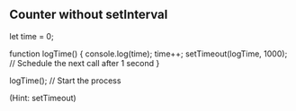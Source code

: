 ## Counter without setInterval

<!-- Without using setInterval, try to code a counter in Javascript. There is a hint at the bottom of the file if you get stuck. -->

let time = 0;

function logTime() {
console.log(time);
time++;
setTimeout(logTime, 1000); // Schedule the next call after 1 second
}

logTime(); // Start the process

(Hint: setTimeout)
